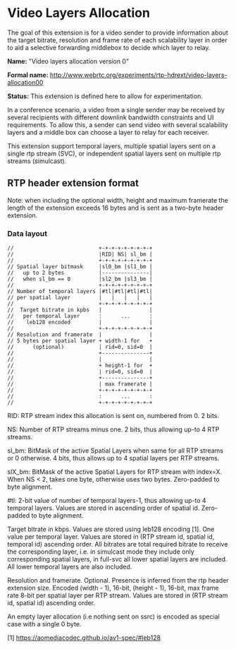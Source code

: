 # Video Layers Allocation

The goal of this extension is for a video sender to provide information about
the target bitrate, resolution and frame rate of each scalability layer in order
to aid a selective forwarding middlebox to decide which layer to relay.

**Name:** "Video layers allocation version 0"

**Formal name:**
<http://www.webrtc.org/experiments/rtp-hdrext/video-layers-allocation00>

**Status:** This extension is defined here to allow for experimentation.

In a conference scenario, a video from a single sender may be received by
several recipients with different downlink bandwidth constraints and UI
requirements. To allow this, a sender can send video with several scalability
layers and a middle box can choose a layer to relay for each receiver.

This extension support temporal layers, multiple spatial layers sent on a single
rtp stream (SVC), or independent spatial layers sent on multiple rtp streams
(simulcast).

## RTP header extension format

Note: when including the optional width, height and maximum framerate
the length of the extension exceeds 16 bytes and is sent as a two-byte
header extension.

### Data layout

```
//                           +-+-+-+-+-+-+-+-+
//                           |RID| NS| sl_bm |
//                           +-+-+-+-+-+-+-+-+
// Spatial layer bitmask     |sl0_bm |sl1_bm |
//   up to 2 bytes           |---------------|
//   when sl_bm == 0         |sl2_bm |sl3_bm |
//                           +-+-+-+-+-+-+-+-+
// Number of temporal layers |#tl|#tl|#tl|#tl|
// per spatial layer         |   |   |   |   |
//                           +-+-+-+-+-+-+-+-+
//  Target bitrate in kpbs   |               |
//   per temporal layer      :      ...      :
//    leb128 encoded         |               |
//                           +-+-+-+-+-+-+-+-+
// Resolution and framerate  |               |
// 5 bytes per spatial layer + width-1 for   +
//      (optional)           | rid=0, sid=0  |
//                           +---------------+
//                           |               |
//                           + height-1 for  +
//                           | rid=0, sid=0  |
//                           +---------------+
//                           | max framerate |
//                           +-+-+-+-+-+-+-+-+
//                           :      ...      :
//                           +-+-+-+-+-+-+-+-+
```

RID: RTP stream index this allocation is sent on, numbered from 0. 2 bits.

NS: Number of RTP streams minus one. 2 bits, thus allowing up-to 4 RTP streams.

sl_bm: BitMask of the active Spatial Layers when same for all RTP streams or 0
otherwise. 4 bits, thus allows up to 4 spatial layers per RTP streams.

slX_bm: BitMask of the active Spatial Layers for RTP stream with index=X.
When NS < 2, takes one byte, otherwise uses two bytes. Zero-padded to byte
alignment.

\#tl: 2-bit value of number of temporal layers-1, thus allowing up-to 4 temporal
layers. Values are stored in ascending order of spatial id. Zero-padded to byte
alignment.

Target bitrate in kbps. Values are stored using leb128 encoding [1]. One value per
temporal layer. Values are stored in (RTP stream id, spatial id, temporal id)
ascending order. All bitrates are total required bitrate to receive the
corresponding layer, i.e. in simulcast mode they include only corresponding
spatial layers, in full-svc all lower spatial layers are included. All lower
temporal layers are also included.

Resolution and framerate. Optional. Presence is inferred from the rtp header
extension size. Encoded (width - 1), 16-bit, (height - 1), 16-bit, max frame
rate 8-bit per spatial layer per RTP stream. Values are stored in (RTP stream
id, spatial id) ascending order.

An empty layer allocation (i.e nothing sent on ssrc) is encoded as
special case with a single 0 byte.

[1] https://aomediacodec.github.io/av1-spec/#leb128
